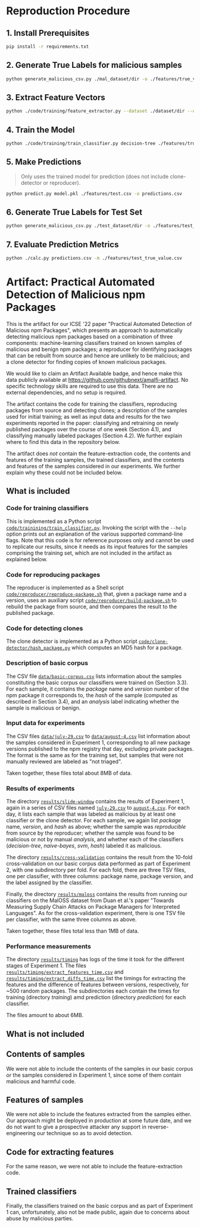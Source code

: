 # Reproduction Procedure

## 1. Install Prerequisites

```bash
pip install -r requirements.txt
```

## 2. Generate True Labels for malicious samples

```bash
python generate_malicious_csv.py ./mal_dataset/dir -o ./features/true_value.csv
```

## 3. Extract Feature Vectors

```bash
python ./code/training/feature_extractor.py --dataset ./dataset/dir --out ./features/train.csv
```

## 4. Train the Model

```bash
python ./code/training/train_classifier.py decision-tree ./features/true_value.csv ./features/train.csv -o model.pkl 
```

## 5. Make Predictions

> Only uses the trained model for prediction (does not include clone-detector or reproducer).

```bash
python predict.py model.pkl ./features/test.csv -o predictions.csv
```

## 6. Generate True Labels for Test Set

```bash
python generate_malicious_csv.py ./test_dataset/dir -o ./features/test_true_value.csv
```

## 7. Evaluate Prediction Metrics

```bash
python ./calc.py predictions.csv -m ./features/test_true_value.csv
```



# Artifact: Practical Automated Detection of Malicious npm Packages

This is the artifact for our ICSE '22 paper "Practical Automated Detection of Malicious npm Packages", which presents an approach to automatically detecting malicious npm packages based on a combination of three components: machine-learning classifiers trained on known samples of malicious and benign npm packages; a reproducer for identifying packages that can be rebuilt from source and hence are unlikely to be malicious; and a clone detector for finding copies of known malicious packages.

We would like to claim an Artifact Available badge, and hence make this data publicly available at https://github.com/githubnext/amalfi-artifact. No specific technology skills are required to use this data. There are no external dependencies, and no setup is required.

The artifact contains the code for training the classifiers, reproducing packages from source and detecting clones; a description of the samples used for initial training; as well as input data and results for the two experiments reported in the paper: classifying and retraining on newly published packages over the course of one week (Section 4.1), and classifying manually labeled packages (Section 4.2). We further explain where to find this data in the repository below.

The artifact does _not_ contain the feature-extraction code, the contents and features of the training samples, the trained classifiers, and the contents and features of the samples considered in our experiments. We further explain why these could not be included below.

## What is included

### Code for training classifiers

This is implemented as a Python script [`code/trainining/train_classifier.py`](code/training/train_classifier.py). Invoking the script with the `--help` option prints out an explanation of the various supported command-line flags. Note that this code is for reference purposes only and cannot be used to replicate our results, since it needs as its input features for the samples comprising the training set, which are not included in the artifact as explained below.

### Code for reproducing packages 

The reproducer is implemented as a Shell script [`code/reproducer/reproduce-package.sh`](code/reproducer/reproduce-package.sh) that, given a package name and a version, uses an auxiliary script [`code/reproducer/build-package.sh`](code/reproducer/build-package.sh) to rebuild the package from source, and then compares the result to the published package.

### Code for detecting clones

The clone detector is implemented as a Python script [`code/clone-detector/hash_package.py`](code/clone-detector/hash_package.py) which computes an MD5 hash for a package. 

### Description of basic corpus

The CSV file [`data/basic-corpus.csv`](data/basic-corpus.csv) lists information about the samples constituting the basic corpus our classifiers were trained on (Section 3.3). For each sample, it contains the _package_ name and _version_ number of the npm package it corresponds to, the _hash_ of the sample (computed as described in Section 3.4), and an _analysis_ label indicating whether the sample is malicious or benign.

### Input data for experiments

The CSV files [`data/july-29.csv`](data/july-29.csv) to [`data/august-4.csv`](data/august-4.csv) list information about the samples considered in Experiment 1, corresponding to all new package versions published to the npm registry that day, excluding private packages. The format is the same as for the training set, but samples that were not manually reviewed are labeled as "not triaged".

Taken together, these files total about 8MB of data.

### Results of experiments

The directory [`results/slide-window`](results/slide-window) contains the results of Experiment 1, again in a series of CSV files named [`july-29.csv`](results/slide-window/july-29.csv) to [`august-4.csv`](results/slide-window/august-4.csv). For each day, it lists each sample that was labeled as malicious by at least one classifier or the clone detector. For each sample, we again list _package_ name, _version_, and _hash_ as above; whether the sample was _reproducible_ from source by the reproducer; whether the sample was found to be malicious or not by manual _analysis_, and whether each of the classifiers (_decision-tree_, _naive-bayes_, _svm_, _hash_) labeled it as malicious.

The directory [`results/cross-validation`](results/cross-validation) contains the result from the 10-fold cross-validation on our basic corpus data performed as part of Experiment 2, with one subdirectory per fold. For each fold, there are three TSV files, one per classifier, with three columns: package name, package version, and the label assigned by the classifier.

Finally, the directory [`results/maloss`](results/maloss) contains the results from running our classifiers on the MalOSS dataset from Duan et al.'s paper "Towards Measuring Supply Chain Attacks on Package Managers for Interpreted Languages". As for the cross-validation experiment, there is one TSV file per classifier, with the same three columns as above.

Taken together, these files total less than 1MB of data. 

### Performance measurements 

The directory [`results/timing`](results/timing) has logs of the time it took for the different stages of Experiment 1. The files [`results/timing/extract_features_time.csv`](results/timing/extract_features_time.csv) and [`results/timing/extract_diffs_time.csv`](results/timing/extract_diffs_time.csv) list the timings for extracting the features and the difference of features between versions, respectively, for ~500 random packages. The subdirectories each contain the times for training (directory _training_) amd prediction (directory _prediction_) for each classifier. 

The files amount to about 6MB. 

## What is not included

## Contents of samples

We were not able to include the contents of the samples in our basic corpus or the samples considered in Experiment 1, since some of them contain malicious and harmful code.

## Features of samples

We were not able to include the features extracted from the samples either. Our approach might be deployed in production at some future date, and we do not want to give a prospective attacker any support in reverse-engineering our technique so as to avoid detection.

## Code for extracting features

For the same reason, we were not able to include the feature-extraction code.

## Trained classifiers

Finally, the classifiers trained on the basic corpus and as part of Experiment 1 can, unfortunately, also not be made public, again due to concerns about abuse by malicious parties.
